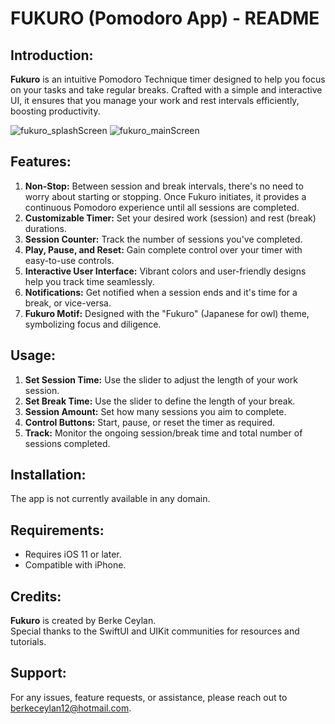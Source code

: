 # FUKURO (Pomodoro App) - README

## Introduction:

**Fukuro** is an intuitive Pomodoro Technique timer designed to help you focus on your tasks and take regular breaks. Crafted with a simple and interactive UI, it ensures that you manage your work and rest intervals efficiently, boosting productivity.

![fukuro_splashScreen](https://github.com/berkeceylan/PomodoroApp/assets/29989098/ad8d9c4f-cf46-45fc-88bb-228f4c9ce8d8)
![fukuro_mainScreen](https://github.com/berkeceylan/PomodoroApp/assets/29989098/e44f9891-ea85-478f-894d-ad79f843f8c1)


## Features:

1. **Non-Stop:** Between session and break intervals, there's no need to worry about starting or stopping. Once Fukuro initiates, it provides a continuous Pomodoro experience until all sessions are completed.
2. **Customizable Timer:** Set your desired work (session) and rest (break) durations.
3. **Session Counter:** Track the number of sessions you've completed.
4. **Play, Pause, and Reset:** Gain complete control over your timer with easy-to-use controls.
5. **Interactive User Interface:** Vibrant colors and user-friendly designs help you track time seamlessly.
6. **Notifications:** Get notified when a session ends and it's time for a break, or vice-versa.
7. **Fukuro Motif:** Designed with the "Fukuro" (Japanese for owl) theme, symbolizing focus and diligence.

## Usage:

1. **Set Session Time:** Use the slider to adjust the length of your work session.
2. **Set Break Time:** Use the slider to define the length of your break.
3. **Session Amount:** Set how many sessions you aim to complete.
4. **Control Buttons:** Start, pause, or reset the timer as required.
5. **Track:** Monitor the ongoing session/break time and total number of sessions completed.

## Installation:

The app is not currently available in any domain.

## Requirements:

- Requires iOS 11 or later.
- Compatible with iPhone.

## Credits:

**Fukuro** is created by Berke Ceylan.  
Special thanks to the SwiftUI and UIKit communities for resources and tutorials.

## Support:

For any issues, feature requests, or assistance, please reach out to [berkeceylan12@hotmail.com](mailto:berkeceylan12@hotmail.com).

